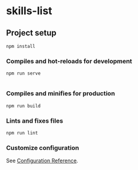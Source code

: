# skills-list

## Project setup
```
npm install
```

### Compiles and hot-reloads for development
```
npm run serve


```

### Compiles and minifies for production
```
npm run build
```

### Lints and fixes files
```
npm run lint
```

### Customize configuration
See [Configuration Reference](https://cli.vuejs.org/config/).
